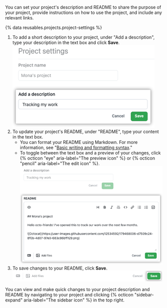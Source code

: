 You can set your project's description and README to share the purpose of your project, provide instructions on how to use the project, and include any relevant links.

{% data reusables.projects.project-settings %}
1. To add a short description to your project, under "Add a description", type your description in the text box  and click **Save**.
  ![Screenshot showing the 'Add my description' settings](/assets/images/help/projects-v2/edit-description.png)
1. To update your project's README, under "README", type your content in the text box.
   - You can format your README using Markdown. For more information, see "[Basic writing and formatting syntax](/get-started/writing-on-github/getting-started-with-writing-and-formatting-on-github/basic-writing-and-formatting-syntax)."
   - To toggle between the text box and a preview of your changes, click {% octicon "eye" aria-label="The preview icon" %} or {% octicon "pencil" aria-label="The edit icon" %}.
  ![Screenshot showing editing a project's README](/assets/images/help/projects-v2/edit-readme.png)
1. To save changes to your README, click **Save**.
  ![Screenshot showing the 'Save' button for a project's README](/assets/images/help/projects-v2/save-readme-button.png)

You can view and make quick changes to your project description and README by navigating to your project and clicking {% octicon "sidebar-expand" aria-label="The sidebar icon" %} in the top right.
